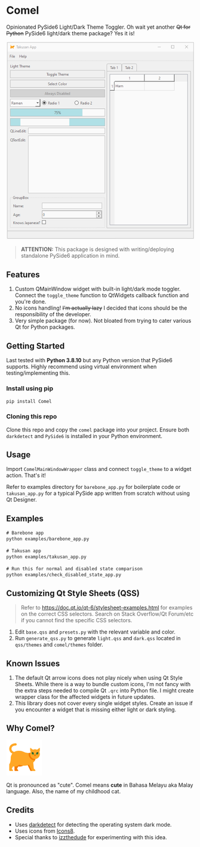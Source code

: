 # Comel

Opinionated PySide6 Light/Dark Theme Toggler. Oh wait yet another ~~Qt for Python~~ PySide6 light/dark theme package?
Yes it is!

![](docs/images/comel_takusan.gif)

> **ATTENTION:** This package is designed with writing/deploying standalone PySide6 application in mind.

## Features

1. Custom QMainWindow widget with built-in light/dark mode toggler. Connect the `toggle_theme` function to QtWidgets
   callback function and you're done.
2. No icons handling! ~~I'm actually lazy~~ I decided that icons should be the responsibility of the developer.
3. Very simple package (for now). Not bloated from trying to cater various Qt for Python packages.

## Getting Started

Last tested with **Python 3.8.10** but any Python version that PySide6 supports. Highly recommend using virtual
environment when testing/implementing this.

### Install using pip

```shell
pip install Comel
```

### Cloning this repo

Clone this repo and copy the `comel` package into your project. Ensure both `darkdetect` and `PySide6` is installed in
your Python environment.

## Usage

Import `ComelMainWindowWrapper` class and connect `toggle_theme` to a widget action. That's it!

Refer to examples directory for `barebone_app.py` for boilerplate code or `takusan_app.py` for a typical PySide app
written from scratch without using Qt Designer.

## Examples

```shell
# Barebone app
python examples/barebone_app.py

# Takusan app
python examples/takusan_app.py

# Run this for normal and disabled state comparison 
python examples/check_disabled_state_app.py
```

## Customizing Qt Style Sheets (QSS)

> Refer to https://doc.qt.io/qt-6/stylesheet-examples.html for examples on the correct CSS selectors. Search on Stack
> Overflow/Qt Forum/etc if you cannot find the specific CSS selectors.

1. Edit `base.qss` and `presets.py` with the relevant variable and color.
2. Run `generate_qss.py` to generate `light.qss` and `dark.qss` located in `qss/themes` and `comel/themes` folder.

## Known Issues

1. The default Qt arrow icons does not play nicely when using Qt Style Sheets. While there is a way to bundle custom
   icons, I'm not fancy with the extra steps needed to compile Qt `.qrc` into Python file. I might create wrapper class
   for the affected widgets in future updates.
2. This library does not cover every single widget styles. Create an issue if you encounter a widget that is missing
   either light or dark styling.

## Why Comel?

![](examples/icons/icons8-fat-cat-96.png)

Qt is pronounced as "cute". Comel means **cute** in Bahasa Melayu aka Malay language. Also, the name of my childhood
cat.

## Credits

- Uses [darkdetect](https://github.com/albertosottile/darkdetect) for detecting the operating system dark mode.
- Uses icons from [Icons8](https://icons8.com).
- Special thanks to [izzthedude](https://github.com/izzthedude) for experimenting with this idea.

